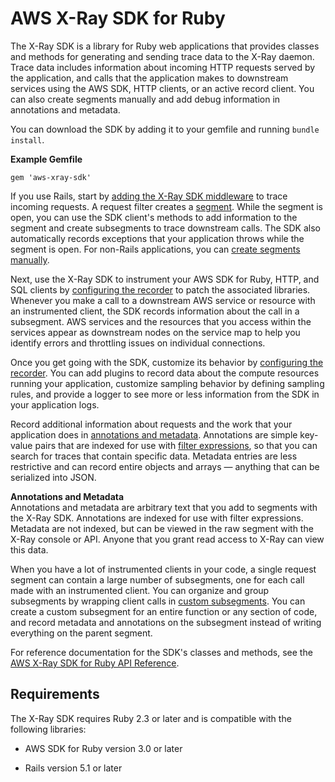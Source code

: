 # AWS X\-Ray SDK for Ruby<a name="xray-sdk-ruby"></a>

The X\-Ray SDK is a library for Ruby web applications that provides classes and methods for generating and sending trace data to the X\-Ray daemon\. Trace data includes information about incoming HTTP requests served by the application, and calls that the application makes to downstream services using the AWS SDK, HTTP clients, or an active record client\. You can also create segments manually and add debug information in annotations and metadata\.

You can download the SDK by adding it to your gemfile and running `bundle install`\.

**Example Gemfile**  

```
gem 'aws-xray-sdk'
```

If you use Rails, start by [adding the X\-Ray SDK middleware](xray-sdk-ruby-middleware.md) to trace incoming requests\. A request filter creates a [segment](xray-concepts.md#xray-concepts-segments)\. While the segment is open, you can use the SDK client's methods to add information to the segment and create subsegments to trace downstream calls\. The SDK also automatically records exceptions that your application throws while the segment is open\. For non\-Rails applications, you can [create segments manually](xray-sdk-ruby-middleware.md#xray-sdk-ruby-middleware-manual)\.

Next, use the X\-Ray SDK to instrument your AWS SDK for Ruby, HTTP, and SQL clients by [configuring the recorder](xray-sdk-ruby-patching.md) to patch the associated libraries\. Whenever you make a call to a downstream AWS service or resource with an instrumented client, the SDK records information about the call in a subsegment\. AWS services and the resources that you access within the services appear as downstream nodes on the service map to help you identify errors and throttling issues on individual connections\.

Once you get going with the SDK, customize its behavior by [configuring the recorder](xray-sdk-ruby-configuration.md)\. You can add plugins to record data about the compute resources running your application, customize sampling behavior by defining sampling rules, and provide a logger to see more or less information from the SDK in your application logs\.

Record additional information about requests and the work that your application does in [annotations and metadata](xray-sdk-ruby-segment.md)\. Annotations are simple key\-value pairs that are indexed for use with [filter expressions](xray-console-filters.md), so that you can search for traces that contain specific data\. Metadata entries are less restrictive and can record entire objects and arrays — anything that can be serialized into JSON\.

**Annotations and Metadata**  
Annotations and metadata are arbitrary text that you add to segments with the X\-Ray SDK\. Annotations are indexed for use with filter expressions\. Metadata are not indexed, but can be viewed in the raw segment with the X\-Ray console or API\. Anyone that you grant read access to X\-Ray can view this data\.

When you have a lot of instrumented clients in your code, a single request segment can contain a large number of subsegments, one for each call made with an instrumented client\. You can organize and group subsegments by wrapping client calls in [custom subsegments](xray-sdk-ruby-subsegments.md)\. You can create a custom subsegment for an entire function or any section of code, and record metadata and annotations on the subsegment instead of writing everything on the parent segment\.

For reference documentation for the SDK's classes and methods, see the [AWS X\-Ray SDK for Ruby API Reference](http://docs.aws.amazon.com/xray-sdk-for-ruby/latest/reference)\.

## Requirements<a name="xray-sdk-ruby-requirements"></a>

The X\-Ray SDK requires Ruby 2\.3 or later and is compatible with the following libraries:

+ AWS SDK for Ruby version 3\.0 or later

+ Rails version 5\.1 or later